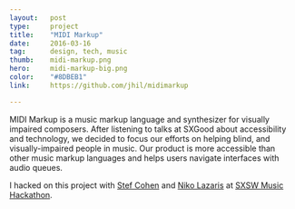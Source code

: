 ```yaml
---
layout:   post
type:     project
title:    "MIDI Markup"
date:     2016-03-16
tag:      design, tech, music
thumb:    midi-markup.png
hero:     midi-markup-big.png
color:    "#8DBEB1"
link:     https://github.com/jhil/midimarkup

---
```


MIDI Markup is a music markup language and synthesizer for visually impaired composers. After listening to talks at SXGood about accessibility and technology, we decided to focus our efforts on helping blind, and visually-impaired people in music. Our product is more accessible than other music markup languages and helps users navigate interfaces with audio queues.

I hacked on this project with [Stef Cohen](https://twitter.com/stefcohen3) and [Niko Lazaris](https://twitter.com/nikolazaris) at [SXSW Music Hackathon](https://www.sxsw.com/conference/sxsw-hackathon/).